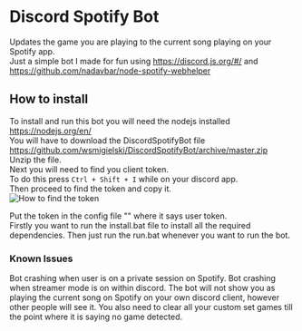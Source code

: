 # Discord Spotify Bot
Updates the game you are playing to the current song playing on your Spotify app.  
Just a simple bot I made for fun using https://discord.js.org/#/ and https://github.com/nadavbar/node-spotify-webhelper
## How to install
To install and run this bot you will need the nodejs installed https://nodejs.org/en/  
You will have to download the DiscordSpotifyBot file https://github.com/wsmigielski/DiscordSpotifyBot/archive/master.zip  
Unzip the file.  
Next you will need to find you client token.  
To do this press `Ctrl + Shift + I` while on your discord app.  
Then proceed to find the token and copy it.  
![How to find the token](https://cloud.githubusercontent.com/assets/9850907/23435366/401bf38e-fdff-11e6-872c-127119a2a3d1.png)  
<!-- ![To see where to put the token click here](https://cloud.githubusercontent.com/assets/9850907/23435333/2cab26f8-fdff-11e6-91d1-c0eac5b1d25d.png)    -->
Put the token in the config file "" where it says user token.  
Firstly you want to run the install.bat file to install all the required dependencies.
Then just run the run.bat whenever you want to run the bot.
<!-- Save the file and `shift right-click` where the bot.js file is and click on open command window here.
Type `npm install` and enter to install the required dependencies.
Then just type `node bot.js` and press enter in the console. -->

### Known Issues
Bot crashing when user is on a private session on Spotify.
Bot crashing when streamer mode is on within discord.
The bot will not show you as playing the current song on Spotify on your own discord client, however other people will see it. You also need to clear all your custom set games till the point where it is saying no game detected.
